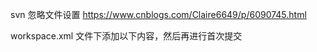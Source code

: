 svn 忽略文件设置 
https://www.cnblogs.com/Claire6649/p/6090745.html



workspace.xml 文件下添加以下内容，然后再进行首次提交

<component name="ChangeListManager">
    <list default="true" readonly="true" id="a0e97fd6-7285-4ee1-8a57-0f7ca669f55e" name="Default" comment="">
      <change beforePath="$PROJECT_DIR$/app/src/main/res/drawable/tab_tv_bg_shape.xml" beforeDir="false" afterPath="$PROJECT_DIR$/app/src/main/res/drawable/tab_tv_bg_shape.xml" afterDir="false" />
      <change beforePath="$PROJECT_DIR$/app/src/main/res/layout/fragment_about.xml" beforeDir="false" afterPath="$PROJECT_DIR$/app/src/main/res/layout/fragment_about.xml" afterDir="false" />
    </list>
    <ignored mask="*.apk" />
    <ignored mask="*.ap_" />
    <ignored mask="*.dex" />
    <ignored mask="*.class" />
    <ignored mask="*.iml" />
    <ignored mask="*.log" />
    <ignored mask="*.jks" />
    <ignored mask="build" />
    <ignored mask="captures" />
    <ignored path="local.properties" />
    <ignored path=".gradle/" />
    <ignored path=".idea/" />
    <ignored path=".externalNativeBuild/" />
    <ignored path=".navigation/" />
